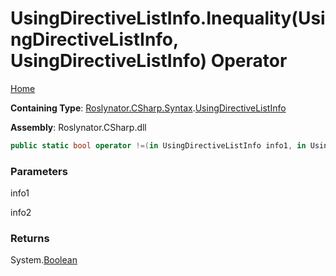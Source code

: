 # UsingDirectiveListInfo\.Inequality\(UsingDirectiveListInfo, UsingDirectiveListInfo\) Operator

[Home](../../../../../README.md)

**Containing Type**: [Roslynator.CSharp.Syntax](../../README.md)\.[UsingDirectiveListInfo](../README.md)

**Assembly**: Roslynator\.CSharp\.dll

```csharp
public static bool operator !=(in UsingDirectiveListInfo info1, in UsingDirectiveListInfo info2)
```

### Parameters

info1



info2



### Returns

System\.[Boolean](https://docs.microsoft.com/en-us/dotnet/api/system.boolean)

